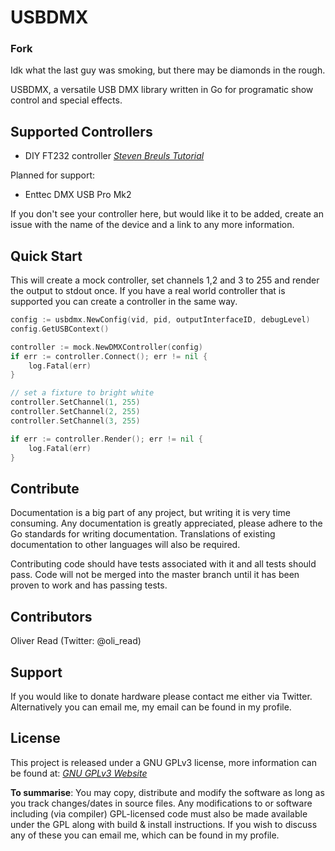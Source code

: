 # USBDMX

### Fork
Idk what the last guy was smoking, but there may be diamonds in the rough.

USBDMX, a versatile USB DMX library written in Go for programatic show
control and special effects.

## Supported Controllers

* DIY FT232 controller *[Steven Breuls Tutorial](https://stevenbreuls.com/2013/05/diy-usb-dmx-dongle-interface-for-under-10/)*

Planned for support:

* Enttec DMX USB Pro Mk2

If you don't see your controller here, but would like it to be added, create an issue 
with the name of the device and a link to any more information.

## Quick Start

This will create a mock controller, set channels 1,2 and 3 to 255 and render
the output to stdout once. If you have a real world controller that is supported
you can create a controller in the same way.

``` Go
config := usbdmx.NewConfig(vid, pid, outputInterfaceID, debugLevel)
config.GetUSBContext()

controller := mock.NewDMXController(config)
if err := controller.Connect(); err != nil {
    log.Fatal(err)
}

// set a fixture to bright white
controller.SetChannel(1, 255)
controller.SetChannel(2, 255)
controller.SetChannel(3, 255)

if err := controller.Render(); err != nil {
    log.Fatal(err)
}
```

## Contribute

Documentation is a big part of any project, but writing it is very time consuming.
Any documentation is greatly appreciated, please adhere to the Go standards for
writing documentation. Translations of existing documentation to other languages
will also be required.

Contributing code should have tests associated with it and all tests should pass.
Code will not be merged into the master branch until it has been proven to work
and has passing tests.

## Contributors

Oliver Read (Twitter: @oli_read)

## Support

If you would like to donate hardware please contact me either via Twitter.
Alternatively you can email me, my email can be found in my profile.

## License

This project is released under a GNU GPLv3 license, more information can be
found at: *[GNU GPLv3 Website](https://www.gnu.org/licenses/gpl-3.0.en.html)*

**To summarise**: You may copy, distribute and modify the software as long as you
track changes/dates in source files. Any modifications to or software including (via compiler)
GPL-licensed code must also be made available under the GPL along with build & install
instructions. If you wish to discuss any of these you can email me, which can be found
in my profile.
